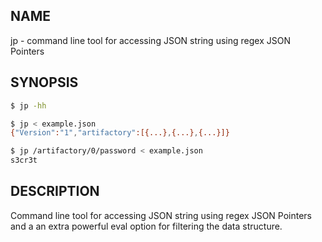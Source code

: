 ## NAME

jp - command line tool for accessing JSON string using regex JSON Pointers

## SYNOPSIS

```bash
$ jp -hh

$ jp < example.json
{"Version":"1","artifactory":[{...},{...},{...}]}

$ jp /artifactory/0/password < example.json
s3cr3t
```

## DESCRIPTION

Command line tool for accessing JSON string using regex JSON Pointers and
a an extra powerful eval option for filtering the data structure.

